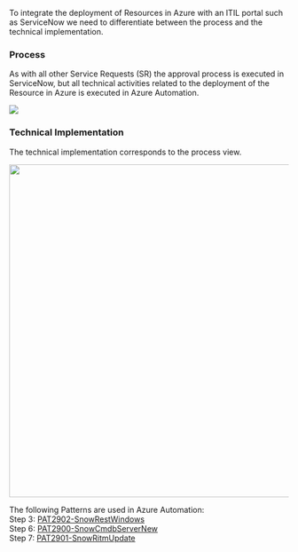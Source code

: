 To integrate the deployment of Resources in Azure with an ITIL portal such as ServiceNow we need to differentiate between the process and the technical implementation.

### Process
As with all other Service Requests (SR) the approval process is executed in ServiceNow, but all technical activities related to the deployment of the Resource in Azure is executed in Azure Automation. 

![](https://github.com/fbodmer/AzureGovernance/wiki/ServiceNow-1.png)


### Technical Implementation
The technical implementation corresponds to the process view. 

<img src="https://github.com/fbodmer/AzureGovernance/wiki/ServiceNow-2.png" width="600">


The following Patterns are used in Azure Automation:<br/>
Step 3: [PAT2902-SnowRestWindows](PAT2902)<br/>
Step 6: [PAT2900-SnowCmdbServerNew](PAT2900)<br/>
Step 7: [PAT2901-SnowRitmUpdate](PAT2901)<br/>



